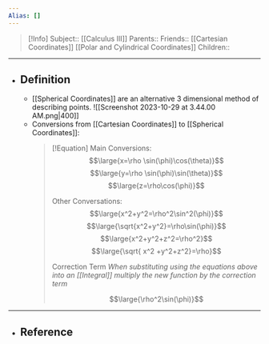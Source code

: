 ```yaml
---
Alias: []
---
```

> [!Info]
> Subject:: [[Calculus III]]
> Parents:: 
> Friends:: [[Cartesian Coordinates]] [[Polar and Cylindrical Coordinates]]
> Children:: 
---
- ## Definition
	- [[Spherical Coordinates]] are an alternative 3 dimensional method of describing points.
	  ![[Screenshot 2023-10-29 at 3.44.00 AM.png|400]]
	- Conversions from [[Cartesian Coordinates]] to [[Spherical Coordinates]]:
	  > [!Equation]
	  > Main Conversions:
	  > $$\large{x=\rho \sin(\phi)\cos(\theta)}$$
	  > $$\large{y=\rho \sin(\phi)\sin(\theta)}$$
	  > $$\large{z=\rho\cos(\phi)}$$
	  > 
	  > Other Conversations:
	  > $$\large{x^2+y^2=\rho^2\sin^2(\phi)}$$
	  > $$\large{\sqrt{x^2+y^2}=\rho\sin(\phi)}$$
	  > $$\large{x^2+y^2+z^2=\rho^2}$$
	  > $$\large{\sqrt{ x^2 +y^2+z^2}=\rho}$$
	  > 
	  > Correction Term
	  > *When substituting using the equations above into an [[Integral]] multiply the new function by the correction term*
	  > 
	  > $$\large{\rho^2\sin(\phi)}$$
---
- ## Reference